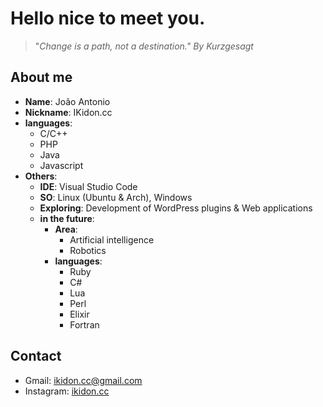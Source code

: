 # Hello nice to meet you.
> "_Change is a path, not a destination." By Kurzgesagt_

## About me
- **Name**: João Antonio
- **Nickname**: IKidon.cc
- **languages**:
  - C/C++
  - PHP
  - Java
  - Javascript
- **Others**:
  - **IDE**: Visual Studio Code
  - **SO**: Linux (Ubuntu & Arch), Windows
  - **Exploring**: Development of WordPress plugins & Web applications
  - **in the future**:
    - **Area**:
      - Artificial intelligence
      - Robotics
    - **languages**:
      - Ruby
      - C#
      - Lua
      - Perl
      - Elixir
      - Fortran
## Contact
  - Gmail: <a href='mailto:ikidon.cc@gmail.com' target='_black'>ikidon.cc@gmail.com</a>
  - Instagram: <a href='https://www.instagram.com/ikidon.cc/' target='_black'>ikidon.cc</a>
